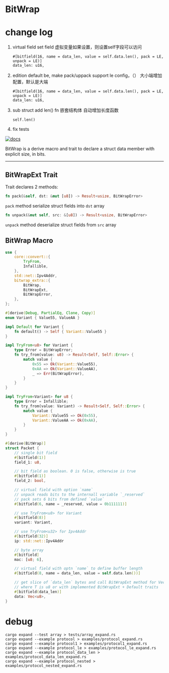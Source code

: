 # BitWrap

# change log 
1. virtual field set field 虚拟变量如果设置，则设置self字段可以访问
    ```
    #[bitfield(16, name = data_len, value = self.data.len(), pack = LE, unpack = LE)]
    data_len: u16,
    ```
2. edition default be, make pack/uppack support le config，（） 大小端增加配置，默认是大端
    ```
    #[bitfield(16, name = data_len, value = self.data.len(), pack = LE, unpack = LE)]
    data_len: u16,
    ```
3. sub struct add len() fn 嵌套结构体 自动增加长度函数
    ```
    self.len()
    ```
4. fix tests

[![docs](https://docs.rs/bitwrap/badge.svg)](https://docs.rs/bitwrap)

BitWrap is a derive macro and trait to declare a struct data member
with explicit size, in bits.

---

## BitWrapExt Trait

Trait declares 2 methods:

```rust
fn pack(&self, dst: &mut [u8]) -> Result<usize, BitWrapError>
```

`pack` method serialize struct fields into `dst` array

```rust
fn unpack(&mut self, src: &[u8]) -> Result<usize, BitWrapError>
```

`unpack` method deserialize struct fields from `src` array

## BitWrap Macro

```rust
use {
    core::convert::{
        TryFrom,
        Infallible,
    },
    std::net::Ipv4Addr,
    bitwrap_extra::{
        BitWrap,
        BitWrapExt,
        BitWrapError,
    },
};

#[derive(Debug, PartialEq, Clone, Copy)]
enum Variant { Value55, ValueAA }

impl Default for Variant {
    fn default() -> Self { Variant::Value55 }
}

impl TryFrom<u8> for Variant {
    type Error = BitWrapError;
    fn try_from(value: u8) -> Result<Self, Self::Error> {
        match value {
            0x55 => Ok(Variant::Value55),
            0xAA => Ok(Variant::ValueAA),
            _ => Err(BitWrapError),
        }
    }
}

impl TryFrom<Variant> for u8 {
    type Error = Infallible;
    fn try_from(value: Variant) -> Result<Self, Self::Error> {
        match value {
            Variant::Value55 => Ok(0x55),
            Variant::ValueAA => Ok(0xAA),
        }
    }
}

#[derive(BitWrap)]
struct Packet {
    // single bit field
    #[bitfield(1)]
    field_1: u8,

    // bit field as boolean. 0 is false, otherwise is true
    #[bitfield(1)]
    field_2: bool,

    // virtual field with option `name`
    // unpack reads bits to the internall variable `_reserved`
    // pack sets 6 bits from defined `value`
    #[bitfield(6, name = _reserved, value = 0b111111)]

    // use TryFrom<u8> for Variant
    #[bitfield(8)]
    variant: Variant,

    // use TryFrom<u32> for Ipv4Addr
    #[bitfield(32)]
    ip: std::net::Ipv4Addr

    // byte array
    #[bitfield]
    mac: [u8; 6],

    // virtual field with optn `name` to define buffer length
    #[bitfield(8, name = data_len, value = self.data.len())]

    // get slice of `data_len` bytes and call BitWrapExt method for Vec<T>
    // where T is u8 or with implemented BitWrapExt + Default traits
    #[bitfield(data_len)]
    data: Vec<u8>,
}
```

# debug
```
cargo expand --test array > tests/array_expand.rs
cargo expand --example protocol > examples/protocol_expand.rs
cargo expand --example protocol1 > examples/protocol1_expand.rs
cargo expand --example protocol_le > examples/protocol_le_expand.rs
cargo expand --example protocol_data_len > examples/protocol_data_len_expand.rs
cargo expand --example protocol_nested > examples/protocol_nested_expand.rs
```
